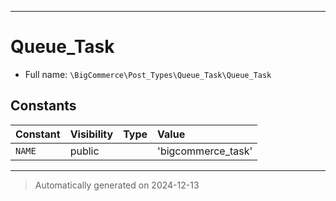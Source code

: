 ***

# Queue_Task





* Full name: `\BigCommerce\Post_Types\Queue_Task\Queue_Task`


## Constants

| Constant | Visibility | Type | Value |
|:---------|:-----------|:-----|:------|
|`NAME`|public| |&#039;bigcommerce_task&#039;|




***
> Automatically generated on 2024-12-13

